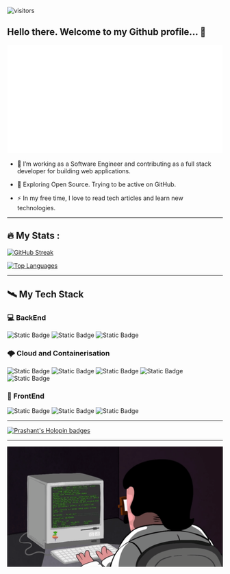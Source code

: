 ![visitors](https://visitor-badge.laobi.icu/badge?page_id=prixroxx.prixroxx)
## Hello there. Welcome to my Github profile... 👋

![Prashant Kumar](name.svg)

- :telescope: I’m working as a Software Engineer and contributing as a full stack developer for building web applications.

- :seedling: Exploring Open Source. Trying to be active on GitHub.

- :zap: In my free time, I love to read tech articles and learn new technologies.

---

## :fire: My Stats :

[![GitHub Streak](http://github-readme-streak-stats.herokuapp.com?user=prixroxx&theme=dark&background=000000)](https://git.io/streak-stats)

[![Top Languages](https://github-readme-stats.vercel.app/api/top-langs/?username=prixroxx&layout=donut&theme=vision-friendly-dark)](https://github.com/prixroxx/github-readme-stats)
<!--![Prashant's GitHub stats](https://github-readme-stats.vercel.app/api?username=prixroxx&hide=contribs,prs&theme=vision-friendly-dark)-->

---
## 🛰️ My Tech Stack

### 💻 BackEnd
![Static Badge](https://img.shields.io/badge/-ASP.NET-512BD4?logo=.Net)
![Static Badge](https://img.shields.io/badge/-Python-ECD53F?logo=python)
![Static Badge](https://img.shields.io/badge/-C%20Sharp-007054?logo=C%20Sharp)

### 🌩️ Cloud and Containerisation
![Static Badge](https://img.shields.io/badge/-Amazon%20AWS-232F3E?logo=amazonaws)
![Static Badge](https://img.shields.io/badge/-K8s-326CE5?logo=kubernetes&logoColor=FFFFFF)
![Static Badge](https://img.shields.io/badge/-Docker-2496ED?logo=docker&logoColor=FFFFFF)
![Static Badge](https://img.shields.io/badge/-MinIO-C72E49?logo=minio)
![Static Badge](https://img.shields.io/badge/-Kafka-231F20?logo=apachekafka)

### 📱 FrontEnd
![Static Badge](https://img.shields.io/badge/-JavaScript-F7DF1E?logo=javascript&logoColor=004027)
![Static Badge](https://img.shields.io/badge/-HTML5-E34F26?logo=html5&logoColor=FFFF66)
![Static Badge](https://img.shields.io/badge/-CSS3-1572B6?logo=css3&logoColor=%23FFFFFF)

---

[![Prashant's Holopin badges](https://holopin.me/prixroxx)](https://holopin.io/@prixroxx)

---

![Prashant Kumar](giph.gif)

<!--
![My Tech Stack on GitHub](https://github-readme-tech-stack.vercel.app/api/cards?lineCount=1&bg=%23282A36&badge=%23343746&border=%23343746&titleColor=%23BD93F9&line1=Python%2CPython%2Cc8c930%3BCsharp%2CCsharp%2C389244%3B)

**prixroxx/prixroxx** is a ✨ _special_ ✨ repository because its `README.md` (this file) appears on your GitHub profile.

-->
